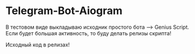 # Telegram-Bot-Aiogram
В тестовом виде выкладываю исходник простого бота --> Genius Script. Если будет большая активность, то буду делать релизы скрипта!

Исходный код в релизах!
